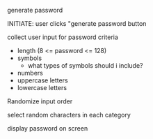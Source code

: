 generate password

INITIATE: user clicks "generate password button

collect user input for password criteria
* length (8 <= password <= 128)
* symbols
    * what types of symbols should i include?
* numbers
* uppercase letters
* lowercase letters

Randomize input order

select random characters in each category

display password on screen